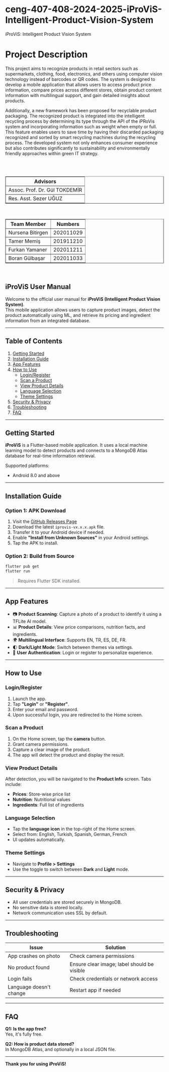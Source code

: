 # ceng-407-408-2024-2025-iProViS-Intelligent-Product-Vision-System
iProViS: Intelligent Product Vision System
<h1> Project Description </h1>

<p> This project aims to recognize products in retail sectors such as supermarkets, clothing, food, electronics, and others using computer vision technology instead of barcodes or QR codes. The system is designed to develop a mobile application that allows users to access product price information, compare prices across different stores, obtain product content information with multilingual support, and gain detailed insights about products. </p>

<p> Additionally, a new framework has been proposed for recyclable product packaging. The recognized product is integrated into the intelligent recycling process by determining its type through the API of the iPRoVis system and incorporating information such as weight when empty or full. This feature enables users to save time by having their discarded packaging recognized and sorted by smart recycling machines during the recycling process. The developed system not only enhances consumer experience but also contributes significantly to sustainability and environmentally friendly approaches within green IT strategy. </p> </br>

<br>
<table border="1">
    <thead>
        <tr>
            <th>Advisors </th>
        </tr>
    </thead>
    <tbody>
        <tr>
            <td>Assoc. Prof. Dr. Gül TOKDEMİR</td>
        </tr>
        <tr>
            <td>Res. Asst. Sezer UĞUZ</td>
        </tr>
    </tbody>
</table>

<br>
<table border="1">
  <thead>
    <tr>
      <th>Team Member</th>
      <th>Numbers</th>
    </tr>
  </thead>
  <tbody>
    <tr>
      <td>Nursena Bitirgen</td>
      <td>202011029</td>
    </tr>
    <tr>
      <td>Tamer Memiş</td>
      <td>201911210</td>
    </tr>
    <tr>
      <td>Furkan Yamaner</td>
      <td>202011211</td>
    </tr>
    <tr>
      <td>Boran Gülbaşar</td>
      <td>202011033</td>
    </tr>
  </tbody>
</table>
<br>

## iProViS User Manual

Welcome to the official user manual for **iProViS (Intelligent Product Vision System)**.  
This mobile application allows users to capture product images, detect the product automatically using ML, and retrieve its pricing and ingredient information from an integrated database.

---

## Table of Contents
1. [Getting Started](#getting-started)
2. [Installation Guide](#installation-guide)
3. [App Features](#app-features)
4. [How to Use](#how-to-use)
   - [Login/Register](#loginregister)
   - [Scan a Product](#scan-a-product)
   - [View Product Details](#view-product-details)
   - [Language Selection](#language-selection)
   - [Theme Settings](#theme-settings)
5. [Security & Privacy](#security--privacy)
6. [Troubleshooting](#troubleshooting)
7. [FAQ](#faq)

---

## Getting Started

**iProViS** is a Flutter-based mobile application. It uses a local machine learning model to detect products and connects to a MongoDB Atlas database for real-time information retrieval.

Supported platforms:
- Android 8.0 and above

---

## Installation Guide

### Option 1: APK Download

1. Visit the [GitHub Releases Page](https://github.com/yourusername/iprovis/releases)
2. Download the latest `iprovis-vx.x.x.apk` file.
3. Transfer it to your Android device if needed.
4. Enable **"Install from Unknown Sources"** in your Android settings.
5. Tap the APK to install.

### Option 2: Build from Source

```bash
flutter pub get
flutter run
```
> Requires Flutter SDK installed.

---

## App Features

- 📷 **Product Scanning**: Capture a photo of a product to identify it using a TFLite AI model.
- 📊 **Product Details**: View price comparisons, nutrition facts, and ingredients.
- 🌍 **Multilingual Interface**: Supports EN, TR, ES, DE, FR.
- 🌓 **Dark/Light Mode**: Switch between themes via settings.
- 🔐 **User Authentication**: Login or register to personalize experience.

---

## How to Use

### Login/Register

1. Launch the app.
2. Tap **"Login"** or **"Register"**.
3. Enter your email and password.
4. Upon successful login, you are redirected to the Home screen.

### Scan a Product

1. On the Home screen, tap the **camera** button.
2. Grant camera permissions.
3. Capture a clear image of the product.
4. The app will detect the product and display the result.

### View Product Details

After detection, you will be navigated to the **Product Info** screen. Tabs include:

- **Prices**: Store-wise price list
- **Nutrition**: Nutritional values
- **Ingredients**: Full list of ingredients

### Language Selection

- Tap the **language icon** in the top-right of the Home screen.
- Select from: English, Turkish, Spanish, German, French
- UI updates automatically.

### Theme Settings

- Navigate to **Profile > Settings**
- Use the toggle to switch between **Dark** and **Light** mode.

---

## Security & Privacy

- All user credentials are stored securely in MongoDB.
- No sensitive data is stored locally.
- Network communication uses SSL by default.

---

## Troubleshooting

| Issue                    | Solution                                |
|-------------------------|-----------------------------------------|
| App crashes on photo    | Check camera permissions                |
| No product found        | Ensure clear image; label should be visible |
| Login fails             | Check credentials or network access     |
| Language doesn't change | Restart app if needed                   |

---

## FAQ

**Q1: Is the app free?**  
Yes, it's fully free.

**Q2: How is product data stored?**  
In MongoDB Atlas, and optionally in a local JSON file.

---

**Thank you for using iProViS!**

